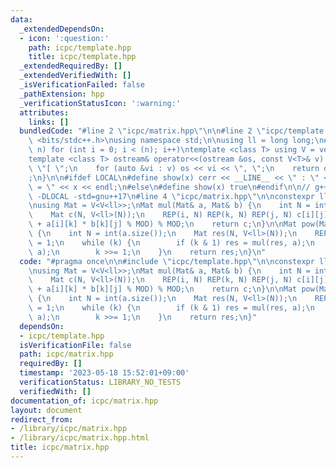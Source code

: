 ```yaml
---
data:
  _extendedDependsOn:
  - icon: ':question:'
    path: icpc/template.hpp
    title: icpc/template.hpp
  _extendedRequiredBy: []
  _extendedVerifiedWith: []
  _isVerificationFailed: false
  _pathExtension: hpp
  _verificationStatusIcon: ':warning:'
  attributes:
    links: []
  bundledCode: "#line 2 \"icpc/matrix.hpp\"\n\n#line 2 \"icpc/template.hpp\"\n\n#include\
    \ <bits/stdc++.h>\nusing namespace std;\n\nusing ll = long long;\n#define REP(i,\
    \ n) for (int i = 0; i < (n); i++)\ntemplate <class T> using V = vector<T>;\n\
    template <class T> ostream& operator<<(ostream &os, const V<T>& v) {\n    os <<\
    \ \"[ \";\n    for (auto &vi : v) os << vi << \", \";\n    return os << \"]\"\
    ;\n}\n\n#ifdef LOCAL\n#define show(x) cerr << __LINE__ << \" : \" << #x << \"\
    \ = \" << x << endl;\n#else\n#define show(x) true\n#endif\n\n// g++ -g -fsanitize=undefined,address\
    \ -DLOCAL -std=gnu++17\n#line 4 \"icpc/matrix.hpp\"\n\nconstexpr ll MOD = 998244353;\n\
    \nusing Mat = V<V<ll>>;\nMat mul(Mat& a, Mat& b) {\n    int N = int(a.size());\n\
    \    Mat c(N, V<ll>(N));\n    REP(i, N) REP(k, N) REP(j, N) c[i][j] = (c[i][j]\
    \ + a[i][k] * b[k][j] % MOD) % MOD;\n    return c;\n}\n\nMat pow(Mat& a, ll k)\
    \ {\n    int N = int(a.size());\n    Mat res(N, V<ll>(N));\n    REP(i, N) res[i][i]\
    \ = 1;\n    while (k) {\n        if (k & 1) res = mul(res, a);\n        a = mul(a,\
    \ a);\n        k >>= 1;\n    }\n    return res;\n}\n"
  code: "#pragma once\n\n#include \"icpc/template.hpp\"\n\nconstexpr ll MOD = 998244353;\n\
    \nusing Mat = V<V<ll>>;\nMat mul(Mat& a, Mat& b) {\n    int N = int(a.size());\n\
    \    Mat c(N, V<ll>(N));\n    REP(i, N) REP(k, N) REP(j, N) c[i][j] = (c[i][j]\
    \ + a[i][k] * b[k][j] % MOD) % MOD;\n    return c;\n}\n\nMat pow(Mat& a, ll k)\
    \ {\n    int N = int(a.size());\n    Mat res(N, V<ll>(N));\n    REP(i, N) res[i][i]\
    \ = 1;\n    while (k) {\n        if (k & 1) res = mul(res, a);\n        a = mul(a,\
    \ a);\n        k >>= 1;\n    }\n    return res;\n}"
  dependsOn:
  - icpc/template.hpp
  isVerificationFile: false
  path: icpc/matrix.hpp
  requiredBy: []
  timestamp: '2023-05-18 15:52:01+09:00'
  verificationStatus: LIBRARY_NO_TESTS
  verifiedWith: []
documentation_of: icpc/matrix.hpp
layout: document
redirect_from:
- /library/icpc/matrix.hpp
- /library/icpc/matrix.hpp.html
title: icpc/matrix.hpp
---
```

